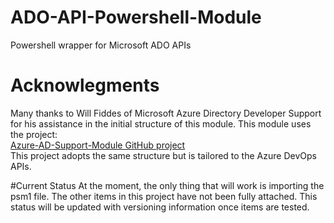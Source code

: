 # ADO-API-Powershell-Module
Powershell wrapper for Microsoft ADO APIs

# Acknowlegments
Many thanks to Will Fiddes of Microsoft Azure Directory Developer Support for his assistance in the initial structure of this module.  This module uses the project:  
[Azure-AD-Support-Module GitHub project](https://github.com/ms-willfid/Azure-AD-Support-PowerShell-Module)  
This project adopts the same structure but is tailored to the Azure DevOps APIs.

#Current Status
At the moment, the only thing that will work is importing the psm1 file.  The other items in this project have not been fully attached.  This status will be updated with versioning information once items are tested.
